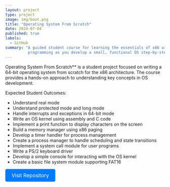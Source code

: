 ```yaml
---
layout: project
type: project
image: img/boot.png
title: "Operating System From Scratch"
date: 2024-07-04
published: true
labels:
  - GitHub
summary: "A guided student course for learning the essentials of x86 architecture and low-level
          programming as you develop a small, functional OS step-by-step."
---
```


Operating System From Scratch** is a student project focused on writing a 64-bit operating system 
from scratch for the x86 architecture. The course provides a hands-on approach to understanding key 
concepts in OS development.

Expected Student Outcomes:
- Understand real mode
- Understand protected mode and long mode
- Handle interrupts and exceptions in 64-bit mode
- Write an OS kernel using assembly and C code
- Implement a print function to display characters on the screen
- Build a memory manager using x86 paging
- Develop a timer handler for process management
- Create a process manager to handle scheduling and state transitions
- Implement a system call module for user programs
- Write a PS/2 keyboard driver
- Develop a simple console for interacting with the OS kernel
- Create a basic file system module supporting FAT16

<a href="https://github.com/Zeniscribbles/Operating-System-From-Scratch" style="display: inline-block; padding: 10px 20px; font-size: 16px; color: #fff; background-color: #007bff; text-align: center; border-radius: 5px; text-decoration: none;">Visit Repository</a>

